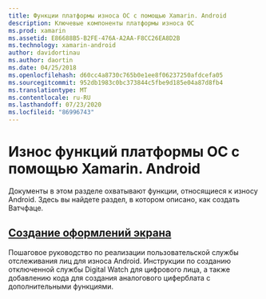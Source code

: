 ```yaml
---
title: Функции платформы износа ОС с помощью Xamarin. Android
description: Ключевые компоненты платформы износа ОС
ms.prod: xamarin
ms.assetid: E86688B5-B2FE-476A-A2AA-F8CC26EA8D2B
ms.technology: xamarin-android
author: davidortinau
ms.author: daortin
ms.date: 04/25/2018
ms.openlocfilehash: d60cc4a8730c765b0e1ee8f06237250afdcefa05
ms.sourcegitcommit: 952db1983c0bc373844c5fbe9d185e04a87d8fb4
ms.translationtype: MT
ms.contentlocale: ru-RU
ms.lasthandoff: 07/23/2020
ms.locfileid: "86996743"
---
```

# <a name="wear-os-platform-features-with-xamarinandroid"></a>Износ функций платформы ОС с помощью Xamarin. Android

Документы в этом разделе охватывают функции, относящиеся к износу Android. Здесь вы найдете раздел, в котором описано, как создать Ватчфаце.

## <a name="creating-a-watch-face"></a>[Создание оформлений экрана](~/android/wear/platform/creating-a-watchface.md)

Пошаговое руководство по реализации пользовательской службы отслеживания лиц для износа Android. Инструкции по созданию отключенной службы Digital Watch для цифрового лица, а также добавлению кода для создания аналогового циферблата с дополнительными функциями.
